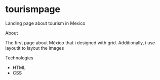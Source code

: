 # tourismpage
Landing page about tourism in Mexico


About


The first page about México that i designed with grid.
Additionally, i use layoutit to layout the images


Technologies
- HTML
- CSS
